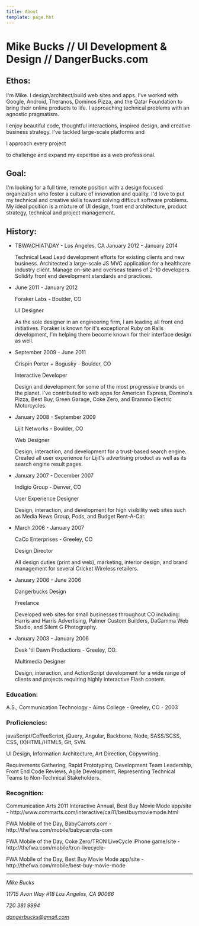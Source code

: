 ```yaml
---
title: About
template: page.hbt
---
```


# Mike Bucks // UI Development & Design // DangerBucks.com

## Ethos:
I'm Mike. I design/architect/build web sites and apps. I've worked with Google, Android, Theranos, Dominos Pizza, and the Qatar Foundation to bring their online products to life. I approaching technical problems with an agnostic pragmatism.

I enjoy beautiful code, thoughtful interactions, inspired design, and creative business strategy. I've tackled large-scale platforms and

I approach every project

 to challenge and expand my expertise as a web professional.

## Goal:
I'm looking for a full time, remote position with a design focused organization who foster a culture of innovation and quality. I'd love to put my technical and creative skills toward solving difficult software problems. My ideal position is a mixture of UI design, front end architecture, product strategy, technical and project management.

## History:
* TBWA\CHIAT\DAY - Los Angeles, CA
    January 2012 - January 2014

    Technical Lead
    Lead development efforts for existing clients and new business. Architected a large-scale JS MVC application for a healthcare industry client. Manage on-site and overseas teams of 2-10 developers. Solidify front end development standards and practices.

  <li>
    <p>June 2011 - January 2012</p>
    <p>Foraker Labs - Boulder, CO</p>
    <p>UI Designer</p>
    <p>As the sole designer in an engineering firm, I am leading all front end initiatives. Foraker is known for it's exceptional Ruby on Rails development, I'm helping them become known for their interface design as well.</p>
  </li>
  <li>
    <p>September 2009 - June 2011</p>
    <p>Crispin Porter + Bogusky - Boulder, CO </p>
    <p>Interactive Developer</p>
    <p>Design and development for some of the most progressive brands on the planet. I've contributed to web apps for American Express, Domino's Pizza, Best Buy, Green Garage, Coke Zero, and Brammo Electric Motorcycles.</p>
  </li>
  <li>
    <p>January 2008 - September 2009</p>
    <p>Lijit Networks - Boulder, CO </p>
    <p>Web Designer</p>
    <p>Design, interaction, and development for a trust-based search engine. Created all user experience for Lijit's advertising product as well as its search engine result pages.</p>
  </li>
  <li>
    <p>January 2007 - December 2007</p>
    <p>Indigio Group - Denver, CO</p>
    <p>User Experience Designer</p>
    <p>Design, interaction, and development for high visibility web sites such as Media News Group, Pods, and Budget Rent-A-Car.</p>
  </li>
  <li>
    <p>March 2006 - January 2007</p>
    <p>CaCo Enterprises - Greeley, CO</p>
    <p>Design Director</p>
    <p>All design duties (print and web), marketing, interior design, and brand management for several Cricket Wireless retailers.</p>
  </li>
  <li>
    <p>January 2006 - June 2006</p>
    <p>Dangerbucks Design</p>
    <p>Freelance</p>
    <p>Developed web sites for small businesses throughout CO including: Harris and Harris Advertising, Palmer Custom Builders, DaGamma Web Studio, and Silent G Photography.</p>
  </li>
  <li>
    <p>January 2003 - January 2006</p>
    <p>Desk 'til Dawn Productions - Greeley, CO.</p>
    <p>Multimedia Designer</p>
    <p>Design, interaction, and ActionScript development for a wide range of clients and projects requiring highly interactive Flash content.</p>
  </li>
</ul>

<h3>Education:</h3>
<p>A.S., Communication Technology - Aims College - Greeley, CO - 2003</p>

<h3>Proficiencies:</h3>
<p>javaScript/CoffeeScript, jQuery, Angular, Backbone, Node, SASS/SCSS, CSS, (X)HTML/HTML5, Git, SVN.</p>
<p>UI Design, Information Architecture, Art Direction, Copywriting.</p>
<p>Requirements Gathering, Rapid Prototyping, Development Team Leadership, Front End Code Reviews, Agile Development, Representing Technical Teams to Non-Technical Stakeholders.</p>

<h3>Recognition:</h3>
<p>Communication Arts 2011 Interactive Annual, Best Buy Movie Mode app/site - http://www.commarts.com/interactive/cai11/bestbuymoviemode.html</p>
<p>FWA Mobile of the Day, BabyCarrots.com - http://thefwa.com/mobile/babycarrots-com</p>
<p>FWA Mobile of the Day, Coke Zero/TRON LiveCycle iPhone game/site - http://thefwa.com/mobile/tron-livecycle-</p>
<p>FWA Mobile of the Day, Best Buy Movie Mode app/site - http://thefwa.com/mobile/best-buy-movie-mode</p>
<hr>
<address>
<p>Mike Bucks</p>
<p>11715 Avon Way #18 Los Angeles, CA 90066</p>
<p>720 381 9994 </p>
<p><a href="mailto:dangerbucks@gmail.com">dangerbucks@gmail.com</a></p>
</address>
